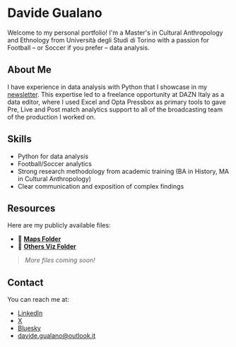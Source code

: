 # Davide Gualano
Welcome to my personal portfolio! I'm a Master's in Cultural Anthropology and Ethnology from Università degli Studi di Torino with a passion for Football – or Soccer if you prefer – data analysis.

## About Me
I have experience in data analysis with Python that I showcase in my [newsletter](https://the-cutback.beehiiv.com/). This expertise led to a freelance opportunity at DAZN Italy as a data editor, where I used Excel and Opta Pressbox as primary tools to gave Pre, Live and Post match analytics support to all of the broadcasting team of the production I worked on.

## Skills
- Python for data analysis
- Football/Soccer analytics
- Strong research methodology from academic training (BA in History, MA in Cultural Anthropology)
- Clear communication and exposition of complex findings

## Resources
Here are my publicly available files:
- 📂 [**Maps Folder**](https://gibranium.github.io/maps/)
- 📂 [**Others Viz Folder**](https://gibranium.github.io/others/)

> *More files coming soon!*

## Contact
You can reach me at:
- [LinkedIn](https://www.linkedin.com/in/davide-gualano-a2454b187)
- [X](https://x.com/gualanodavide)
- [Bluesky](https://bsky.app/profile/gualanodavide.bsky.social)
- davide.gualano@outlook.it
